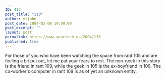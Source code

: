 ```yaml
---
ID: 417
post_title: "110"
author: ytjohn
post_date: 2004-03-08 19:00:00
post_excerpt: ""
layout: post
permalink: https://www.yourtech.us/2004/110
published: true
---
```

For those of you who have been watching the space from rant 105 and are feeling a bit put out, let me put your fears to rest.  The non-geek in this story is the friend in rant 109, while the geek in 105 is the ex-boyfriend in 109.  The co-worker's computer in rant 109 is as of yet an unknown entity.